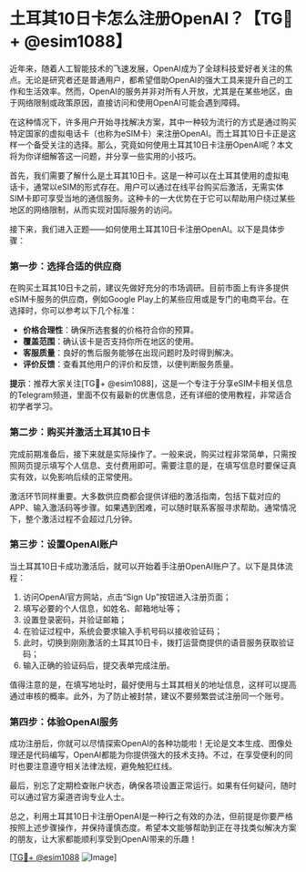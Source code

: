 # 土耳其10日卡怎么注册OpenAI？【TG💪+ @esim1088】

近年来，随着人工智能技术的飞速发展，OpenAI成为了全球科技爱好者关注的焦点。无论是研究者还是普通用户，都希望借助OpenAI的强大工具来提升自己的工作和生活效率。然而，OpenAI的服务并非对所有人开放，尤其是在某些地区，由于网络限制或政策原因，直接访问和使用OpenAI可能会遇到障碍。

在这种情况下，许多用户开始寻找解决方案，其中一种较为流行的方式是通过购买特定国家的虚拟电话卡（也称为eSIM卡）来注册OpenAI。而土耳其10日卡正是这样一个备受关注的选择。那么，究竟如何使用土耳其10日卡注册OpenAI呢？本文将为你详细解答这一问题，并分享一些实用的小技巧。

首先，我们需要了解什么是土耳其10日卡。这是一种可以在土耳其使用的虚拟电话卡，通常以eSIM的形式存在。用户可以通过在线平台购买后激活，无需实体SIM卡即可享受当地的通信服务。这种卡的一大优势在于它可以帮助用户绕过某些地区的网络限制，从而实现对国际服务的访问。

接下来，我们进入正题——如何使用土耳其10日卡注册OpenAI。以下是具体步骤：

### 第一步：选择合适的供应商

在购买土耳其10日卡之前，建议先做好充分的市场调研。目前市面上有许多提供eSIM卡服务的供应商，例如Google Play上的某些应用或是专门的电商平台。在选择时，你可以参考以下几个标准：
- **价格合理性**：确保所选套餐的价格符合你的预算。
- **覆盖范围**：确认该卡是否支持你所在地区的使用。
- **客服质量**：良好的售后服务能够在出现问题时及时得到解决。
- **评价反馈**：查看其他用户的评价和反馈，以便判断服务质量。

**提示**：推荐大家关注[TG💪+ @esim1088]，这是一个专注于分享eSIM卡相关信息的Telegram频道，里面不仅有最新的优惠信息，还有详细的使用教程，非常适合初学者学习。

### 第二步：购买并激活土耳其10日卡

完成前期准备后，接下来就是实际操作了。一般来说，购买过程非常简单，只需按照网页提示填写个人信息、支付费用即可。需要注意的是，在填写信息时要保证真实有效，以免影响后续的正常使用。

激活环节同样重要。大多数供应商都会提供详细的激活指南，包括下载对应的APP、输入激活码等步骤。如果遇到困难，可以随时联系客服寻求帮助。通常情况下，整个激活过程不会超过几分钟。

### 第三步：设置OpenAI账户

当土耳其10日卡成功激活后，就可以开始着手注册OpenAI账户了。以下是具体流程：

1. 访问OpenAI官方网站，点击“Sign Up”按钮进入注册页面；
2. 填写必要的个人信息，如姓名、邮箱地址等；
3. 设置登录密码，并验证邮箱；
4. 在验证过程中，系统会要求输入手机号码以接收验证码；
5. 此时，切换到刚刚激活的土耳其10日卡，拨打运营商提供的语音服务获取验证码；
6. 输入正确的验证码后，提交表单完成注册。

值得注意的是，在填写地址时，最好使用与土耳其相关的地址信息，这样可以提高通过审核的概率。此外，为了防止被封禁，建议不要频繁尝试注册同一个账号。

### 第四步：体验OpenAI服务

成功注册后，你就可以尽情探索OpenAI的各种功能啦！无论是文本生成、图像处理还是代码编写，OpenAI都能为你提供强大的技术支持。不过，在享受便利的同时也要注意遵守相关法律法规，避免触犯红线。

最后，别忘了定期检查账户状态，确保各项设置正常运行。如果有任何疑问，随时可以通过官方渠道咨询专业人士。

总之，利用土耳其10日卡注册OpenAI是一种行之有效的办法，但前提是你要严格按照上述步骤操作，并保持谨慎态度。希望本文能够帮助到正在寻找类似解决方案的朋友，让大家都能顺利享受到OpenAI带来的乐趣！

[[TG💪+ @esim1088](https://t.me/s/esim1088) ![Image](https://i.postimg.cc/4NQfJmqS/Snipaste-2025-05-13-00-14-12.png)]